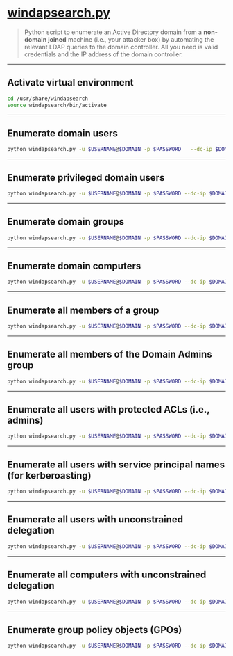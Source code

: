 # [windapsearch.py](https://github.com/ropnop/windapsearch)

> Python script to enumerate an Active Directory domain from a **non-domain joined** machine (i.e., your attacker box) by automating the relevant LDAP queries to the domain controller. All you need is valid credentials and the IP address of the domain controller.

---

## Activate virtual environment

```bash
cd /usr/share/windapsearch
source windapsearch/bin/activate
```

---

## Enumerate domain users

```bash
python windapsearch.py -u $USERNAME@$DOMAIN -p $PASSWORD   --dc-ip $DOMAIN_CONTROLLER_IP -U
```

---

## Enumerate privileged domain users

```bash
python windapsearch.py -u $USERNAME@$DOMAIN -p $PASSWORD --dc-ip $DOMAIN_CONTROLLER_IP -PU
```

---

## Enumerate domain groups

```bash
python windapsearch.py -u $USERNAME@$DOMAIN -p $PASSWORD --dc-ip $DOMAIN_CONTROLLER_IP -G
```

---

## Enumerate domain computers

```bash
python windapsearch.py -u $USERNAME@$DOMAIN -p $PASSWORD --dc-ip $DOMAIN_CONTROLLER_IP -C
```

---

## Enumerate all members of a group

```bash
python windapsearch.py -u $USERNAME@$DOMAIN -p $PASSWORD --dc-ip $DOMAIN_CONTROLLER_IP -m $GROUP_NAME
```

---

## Enumerate all members of the Domain Admins group

```bash
python windapsearch.py -u $USERNAME@$DOMAIN -p $PASSWORD --dc-ip $DOMAIN_CONTROLLER_IP --da
```

---

## Enumerate all users with protected ACLs (i.e., admins)

```bash
python windapsearch.py -u $USERNAME@$DOMAIN -p $PASSWORD --dc-ip $DOMAIN_CONTROLLER_IP --admin-objects
```

---

## Enumerate all users with service principal names (for kerberoasting)

```bash
python windapsearch.py -u $USERNAME@$DOMAIN -p $PASSWORD --dc-ip $DOMAIN_CONTROLLER_IP --user-spns
```

---

## Enumerate all users with unconstrained delegation

```bash
python windapsearch.py -u $USERNAME@$DOMAIN -p $PASSWORD --dc-ip $DOMAIN_CONTROLLER_IP --unconstrained-users
```

---

## Enumerate all computers with unconstrained delegation

```bash
python windapsearch.py -u $USERNAME@$DOMAIN -p $PASSWORD --dc-ip $DOMAIN_CONTROLLER_IP --unconstrained-computers
```

---

## Enumerate group policy objects (GPOs)

```bash
python windapsearch.py -u $USERNAME@$DOMAIN -p $PASSWORD --dc-ip $DOMAIN_CONTROLLER_IP --gpos
```
